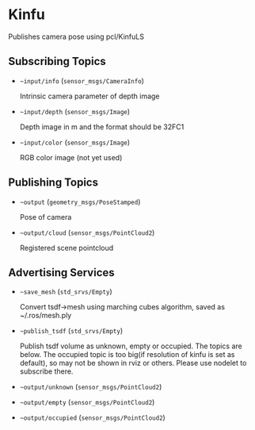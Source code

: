 # Kinfu
Publishes camera pose using pcl/KinfuLS

## Subscribing Topics
* `~input/info` (`sensor_msgs/CameraInfo`)

  Intrinsic camera parameter of depth image
* `~input/depth` (`sensor_msgs/Image`)

  Depth image in m and the format should be 32FC1
* `~input/color` (`sensor_msgs/Image`)

  RGB color image (not yet used)

## Publishing Topics
* `~output` (`geometry_msgs/PoseStamped`)

  Pose of camera
* `~output/cloud` (`sensor_msgs/PointCloud2`)

  Registered scene pointcloud

## Advertising Services
* `~save_mesh` (`std_srvs/Empty`)

  Convert tsdf->mesh using marching cubes algorithm, saved as ~/.ros/mesh.ply
* `~publish_tsdf` (`std_srvs/Empty`)

  Publish tsdf volume as unknown, empty or occupied. The topics are below.
  The occupied topic is too big(if resolution of kinfu is set as default), so may not be shown in rviz or others.
  Please use nodelet to subscribe there.

* `~output/unknown` (`sensor_msgs/PointCloud2`)

* `~output/empty` (`sensor_msgs/PointCloud2`)

* `~output/occupied` (`sensor_msgs/PointCloud2`)

